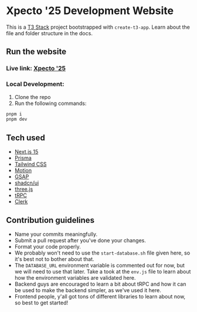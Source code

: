 # Xpecto '25 Development Website

This is a [T3 Stack](https://create.t3.gg/) project bootstrapped with `create-t3-app`. Learn about the file and
folder structure in the docs.

## Run the website

### Live link: [Xpecto '25](https://xpecto-25.vercel.app/)

### Local Development:

1. Clone the repo
2. Run the following commands:

```bash 
pnpm i
pnpm dev
```

## Tech used

- [Next.js 15](https://nextjs.org)
- [Prisma](https://prisma.io)
- [Tailwind CSS](https://tailwindcss.com)
- [Motion](https://motion.dev)
- [GSAP](https://gsap.com)
- [shadcn/ui](https://ui.shadcn.com/)
- [three.js](https://threejs.org/)
- [tRPC](https://trpc.io)
- [Clerk](https://clerk.dev)

## Contribution guidelines

- Name your commits meaningfully.
- Submit a pull request after you've done your changes.
- Format your code properly.
- We probably won't need to use the `start-database.sh` file given here, so it's best not to bother about that.
- The `DATABASE_URL` environment variable is commented out for now, but we will need to use that later. Take a took
  at the `env.js` file to learn about how the environment variables are validated here.
- Backend guys are encouraged to learn a bit about tRPC and how it can be used to make the backend simpler, as we've
  used it here.
- Frontend people, y'all got tons of different libraries to learn about now, so best to get started! 
